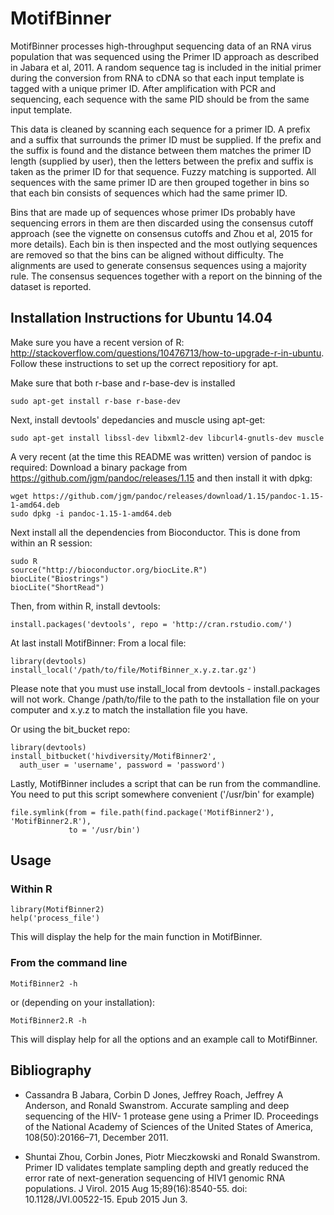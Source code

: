 MotifBinner
===========

MotifBinner processes high-throughput sequencing data of an RNA virus
population that was sequenced using the Primer ID approach as described in Jabara et
al, 2011. A random sequence tag is included in the initial primer during the
conversion from RNA to cDNA so that each input template is tagged with a unique
primer ID. After amplification with PCR and sequencing, each sequence with the
same PID should be from the same input template.

This data is cleaned by scanning each sequence for a primer ID. A prefix and a
suffix that surrounds the primer ID must be supplied.  If the prefix and the
suffix is found and the distance between them matches the primer ID length
(supplied by user), then the letters between the prefix and suffix is taken as
the primer ID for that sequence. Fuzzy matching is supported. All sequences
with the same primer ID are then grouped together in bins so that each bin
consists of sequences which had the same primer ID.

Bins that are made up of sequences whose primer IDs probably have sequencing
errors in them are then discarded using the consensus cutoff approach (see the
vignette on consensus cutoffs and Zhou et al, 2015 for more details). Each bin
is then inspected and the most outlying sequences are removed so that the bins
can be aligned without difficulty. The alignments are used to generate
consensus sequences using a majority rule. The consensus sequences together
with a report on the binning of the dataset is reported.

## Installation Instructions for Ubuntu 14.04

Make sure you have a recent version of R:
http://stackoverflow.com/questions/10476713/how-to-upgrade-r-in-ubuntu. Follow
these instructions to set up the correct repositiory for apt.

Make sure that both r-base and r-base-dev is installed
```{sh}
sudo apt-get install r-base r-base-dev
```

Next, install devtools' depedancies and muscle using apt-get:
```{sh}
sudo apt-get install libssl-dev libxml2-dev libcurl4-gnutls-dev muscle
```

A very recent (at the time this README was written) version of pandoc is required:
Download a binary package from
https://github.com/jgm/pandoc/releases/1.15 and then install it with dpkg:
```{sh}
wget https://github.com/jgm/pandoc/releases/download/1.15/pandoc-1.15-1-amd64.deb
sudo dpkg -i pandoc-1.15-1-amd64.deb
```

Next install all the dependencies from Bioconductor. This is done from within
an R session:
```{r}
sudo R
source("http://bioconductor.org/biocLite.R")
biocLite("Biostrings")
biocLite("ShortRead")
```

Then, from within R, install devtools:
```{r}
install.packages('devtools', repo = 'http://cran.rstudio.com/')
```

At last install MotifBinner:
From a local file:

```{r}
library(devtools)
install_local('/path/to/file/MotifBinner_x.y.z.tar.gz')
```

Please note that you must use install_local from devtools - install.packages
will not work. Change /path/to/file to the path to the installation file on
your computer and x.y.z to match the installation file you have.

Or using the bit_bucket repo:
```{r}
library(devtools)
install_bitbucket('hivdiversity/MotifBinner2', 
  auth_user = 'username', password = 'password')
```

Lastly, MotifBinner includes a script that can be run from the commandline. You
need to put this script somewhere convenient ('/usr/bin' for example)
```{r}
file.symlink(from = file.path(find.package('MotifBinner2'), 'MotifBinner2.R'),
             to = '/usr/bin')
```

## Usage

### Within R

```{r}
library(MotifBinner2)
help('process_file')
```

This will display the help for the main function in MotifBinner.

### From the command line

```{sh}
MotifBinner2 -h
```

or (depending on your installation):

```{sh}
MotifBinner2.R -h
```

This will display help for all the options and an example call to MotifBinner.

## Bibliography

* Cassandra B Jabara, Corbin D Jones, Jeffrey Roach, Jeffrey A Anderson, and
Ronald Swanstrom.  Accurate sampling and deep sequencing of the HIV- 1 protease
gene using a Primer ID. Proceedings of the National Academy of Sciences of the
United States of America, 108(50):20166–71, December 2011.

* Shuntai Zhou, Corbin Jones, Piotr Mieczkowski and Ronald Swanstrom. Primer ID
validates template sampling depth and greatly reduced the error rate of
next-generation sequencing of HIV1 genomic RNA populations. J Virol. 2015 Aug
15;89(16):8540-55. doi: 10.1128/JVI.00522-15. Epub 2015 Jun 3.

